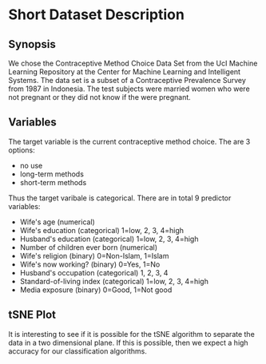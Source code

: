 # Short Dataset Description

## Synopsis
We chose the Contraceptive Method Choice Data Set from the UcI Machine Learning Repository at the Center for Machine Learning and Intelligent Systems. The data set is a subset of a Contraceptive Prevalence Survey from 1987 in Indonesia. The test subjects were married women who were not pregnant or they did not know if the were pregnant.  

## Variables

The target variable is the current contraceptive method choice. The are 3 options:  

- no use  
- long-term methods  
- short-term methods  

Thus the target varibale is categorical. There are in total 9 predictor variables:

- Wife's age (numerical)
- Wife's education (categorical) 1=low, 2, 3, 4=high
- Husband's education (categorical) 1=low, 2, 3, 4=high
- Number of children ever born (numerical)
- Wife's religion (binary) 0=Non-Islam, 1=Islam
- Wife's now working? (binary) 0=Yes, 1=No
- Husband's occupation (categorical) 1, 2, 3, 4
- Standard-of-living index (categorical) 1=low, 2, 3, 4=high
- Media exposure (binary) 0=Good, 1=Not good 

## tSNE Plot

It is interesting to see if it is possible for the tSNE algorithm to separate the data in a two dimensional plane. If this is possible, then we expect a high accuracy for our classification algorithms.
